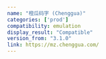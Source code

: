 ```yaml
---
name: "橙瓜码字 (Chenggua)"
categories: ['prod']
compatibility: emulation
display_result: "Compatible"
version_from: "3.1.0"
link: https://mz.chenggua.com/
---
```

